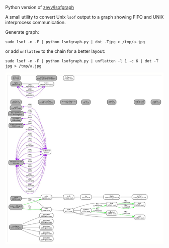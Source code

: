 Python version of [zevv/lsofgraph](https://github.com/zevv/lsofgraph)

A small utility to convert Unix `lsof` output to a graph showing FIFO and UNIX interprocess communication.

Generate graph:

````shell
sudo lsof -n -F | python lsofgraph.py | dot -Tjpg > /tmp/a.jpg
````

or add `unflatten` to the chain for a better layout:

````shell
sudo lsof -n -F | python lsofgraph.py | unflatten -l 1 -c 6 | dot -T jpg > /tmp/a.jpg
````

![example output](/example.jpg)
